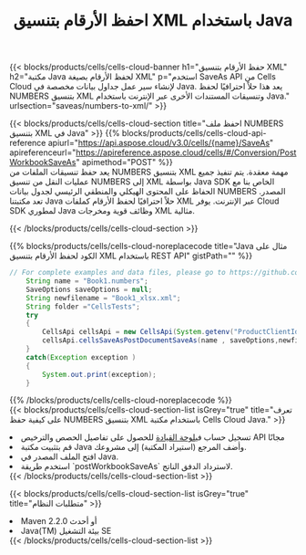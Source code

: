 ﻿---
title:  احفظ الأرقام بتنسيق XML باستخدام Java
description:  استخدام Aspose.Cells Cloud SDK for Java لحفظ ملف بتنسيق NUMBERS كملف بتنسيق XML.
kwords: Excel, Save NUMBERS as XML, REST, Java
howto: How to save NUMBERS as XML using Aspose.Cells Cloud Java library.
---
{{< blocks/products/cells/cells-cloud-banner h1="حفظ الأرقام بتنسيق XML" h2="مكتبة Java لحفظ الأرقام بصيغة XML" p="استخدم SaveAs API من Cells Cloud لإنشاء سير عمل جداول بيانات مخصصة في Java. يعد هذا حلاً احترافيًا لحفظ NUMBERS بتنسيق XML وتنسيقات المستندات الأخرى عبر الإنترنت باستخدام Java." urlsection="saveas/numbers-to-xml/" >}}

{{< blocks/products/cells/cells-cloud-section title="احفظ ملف NUMBERS بتنسيق XML في Java" >}}
{{% blocks/products/cells/cells-cloud-api-reference apiurl="https://api.aspose.cloud/v3.0/cells/{name}/SaveAs" apireferenceurl="https://apireference.aspose.cloud/cells/#/Conversion/PostWorkbookSaveAs" apimethod="POST" %}}
<br/>
يعد حفظ تنسيقات الملفات من NUMBERS بتنسيق XML مهمة معقدة. يتم تنفيذ جميع عمليات النقل من تنسيق NUMBERS إلى XML بواسطة Java SDK الخاص بنا مع الحفاظ على المحتوى الهيكلي والمنطقي الرئيسي لجدول بيانات NUMBERS المصدر. تعد مكتبتنا Java حلاً احترافيًا لحفظ الأرقام كملفات XML عبر الإنترنت. يوفر Cloud SDK لمطوري Java وظائف قوية ومخرجات XML مثالية.

{{< /blocks/products/cells/cells-cloud-section >}}

{{% blocks/products/cells/cells-cloud-noreplacecode title="Java مثال على الكود لحفظ الأرقام بتنسيق XML باستخدام REST API" gistPath="" %}}
  
```java
// For complete examples and data files, please go to https://github.com/aspose-cells-cloud/aspose-cells-cloud-java/
    String name = "Book1.numbers";
    SaveOptions saveOptions = null;
    String newfilename = "Book1_xlsx.xml";
    String folder ="CellsTests";
    try 
    {
        CellsApi cellsApi = new CellsApi(System.getenv("ProductClientId"), System.getenv("ProductClientSecret"));
        cellsApi.cellsSaveAsPostDocumentSaveAs(name , saveOptions,newfilename,false,false,folder,null,null,null,true);                       
    }
    catch(Exception exception )
    {
        System.out.print(exception);
    }
```
  
{{% /blocks/products/cells/cells-cloud-noreplacecode %}}
<br/>
{{< blocks/products/cells/cells-cloud-section-list isGrey="true" title="تعرف على كيفية حفظ NUMBERS بتنسيق XML باستخدام مكتبة Cells Cloud Java." >}}
<li> تسجيل حساب في<a href="https://dashboard.aspose.cloud/">لوحة القيادة</a> للحصول على تفاصيل الحصص والترخيص API مجانًا</li>
<li>قم بتثبيت مكتبة Java وأضف المرجع (استيراد المكتبة) إلى مشروعك.</li>
<li>افتح الملف المصدر في Java.</li>
<li>استخدم طريقة `postWorkbookSaveAs` لاسترداد الدفق الناتج.</li>
{{< /blocks/products/cells/cells-cloud-section-list >}}

{{< blocks/products/cells/cells-cloud-section-list isGrey="true" title="متطلبات النظام" >}}
<li>Maven 2.2.0 أو أحدث</li>
<li>Java(TM) بيئة التشغيل SE</li>
{{< /blocks/products/cells/cells-cloud-section-list >}}
